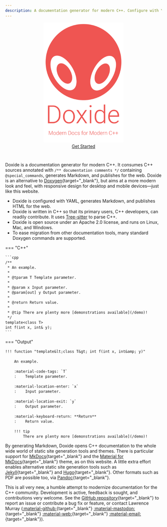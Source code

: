```yaml
---
description: A documentation generator for modern C++. Configure with YAML, generate Markdown, publish with Material for MkDocs.
---
```


<style>
  .md-typeset h1,
  .md-content__button {
    display: none;
  }
</style>

<div style="text-align:center;">
<img src="assets/title.svg" width="256" height="384" alt="Doxide: Modern documentation for modern C++">
</div>

<div style="text-align:center;padding-bottom:1em;">
<a href="/installation" class="md-button md-button--primary">Get Started</a></p>
</div>

Doxide is a documentation generator for modern C++. It consumes C++ sources annotated with `/** documentation comments */` containing `@special_commands`, generates Markdown, and publishes for the web. Doxide is an alternative to [Doxygen](https://doxygen.nl/){target="_blank"}, but aims at a more modern look and feel, with responsive design for desktop and mobile devices—just like this website.

* Doxide is configured with YAML, generates Markdown, and publishes HTML for the web.
* Doxide is written in C++ so that its primary users, C++ developers, can readily contribute. It uses [Tree-sitter](https://tree-sitter.github.io) to parse C++.
* Doxide is open source under an Apache 2.0 license, and runs on Linux, Mac, and Windows.
* To ease migration from other documentation tools, many standard Doxygen commands are supported.

=== "C++"

    ```cpp
    /**
     * An example.
     * 
     * @tparam T Template parameter.
     * 
     * @param x Input parameter.
     * @param[out] y Output parameter.
     * 
     * @return Return value.
     * 
     * @tip There are plenty more [demonstrations available](/demo)!
     */
    template<class T>
    int f(int x, int& y);
    ```

=== "Output"

    !!! function "template&lt;class T&gt; int f(int x, int&amp; y)"
        
        An example.

        :material-code-tags: `T`
        :    Template parameter.
        
        :material-location-enter: `x`
        :    Input parameter.
        
        :material-location-exit: `y`
        :    Output parameter.
        
        :material-keyboard-return: **Return**
        :    Return value.

        !!! tip
            There are plenty more [demonstrations available](/demo)!

By generating Markdown, Doxide opens C++ documentation to the whole wide world of static site generation tools and themes. There is particular support for [MkDocs](https://www.mkdocs.org/){target="_blank"} and the [Material for MkDocs](https://squidfunk.github.io/mkdocs-material/){target="_blank"} theme, as on this website. A little extra effort enables alternative static site generation tools such as [Jekyll](https://jekyllrb.com/){target="_blank"} and [Hugo](https://gohugo.io/){target="_blank"}. Other formats such as PDF are possible too, via [Pandoc](https://pandoc.org/){target="_blank"}.

This is all very new, a humble attempt to modernize documentation for the C++ community. Development is active, feedback is sought, and contributions very welcome. See the [GitHub repository](https://github.com/lawmurray/doxide){target="_blank"} to report an issue or contribute a bug fix or feature, or contact Lawrence Murray ([:material-github:](https://github.com/lawmurray){target="_blank"} [:material-mastodon:](https://fosstodon.org/@lawmurray){target="_blank"} [:material-web:](https://indii.org){target="_blank"} [:material-email:](mailto:lawrence@indii.org){target="_blank"}).

